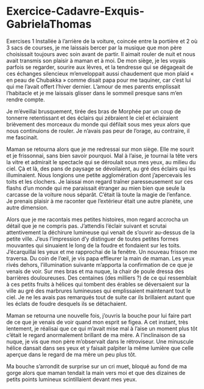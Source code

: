 # Exercice-Cadavre-Exquis-GabrielaThomas
Exercises 1
Installée à l’arrière de la voiture, coincée entre la portière et 2 où 3 sacs de courses, je me laissais bercer par la musique que mon père choisissait toujours avec soin avant de partir. Il aimait rouler de nuit et nous avait transmis son plaisir à maman et à moi. De mon siège, je les voyais parfois se regarder, sourire aux lèvres, et la tendresse qui se dégageait de ces échanges silencieux m’enveloppait aussi chaudement que mon plaid « en peau de Chubakka »  comme disait papa pour me taquiner, car c’est lui qui me l’avait offert l’hiver dernier. L’amour de mes parents emplissait l’habitacle et je me laissais glisser dans le sommeil presque sans m’en rendre compte.

Je m’éveillai brusquement, tirée des bras de Morphée par un coup de tonnerre retentissant et des éclairs qui zébraient le ciel et éclairaient brièvement des morceaux du monde qui défilait sous mes yeux alors que nous continuions de rouler. Je n’avais pas peur de l’orage, au contraire, il me fascinait.

Maman se retourna alors que je me redressai sur mon siège. Elle me sourit et je frissonnai, sans bien savoir pourquoi. Mal à l’aise, je tournai la tête vers la vitre et admirait le spectacle qui se déroulait sous mes yeux, au milieu du ciel. Çà et là, des pans de paysage se dévoilaient, au gré des éclairs qui les illuminaient. Nous longions une petite agglomération dont j’apercevais les toits et les clochers. Je laissai mon regard traîner paresseusement sur ces flashs d’un monde qui me paraissait étranger au mien bien que seule la carcasse de la voiture nous séparât. C’était là toute la magie de l’enfance. Je prenais plaisir à me raconter que l’extérieur était une autre planète, une autre dimension.

Alors que je me racontais mes petites histoires, mon regard accrocha un détail que je ne compris pas. J’attendis l’éclair suivant et scrutai attentivement la déchirure lumineuse qui venait de s’ouvrir au-dessus de la petite ville. J’eus l’impression d’y distinguer de toutes petites formes mouvantes qui sinuaient le long de la foudre et fondaient sur les toits. J’écarquillai les yeux et me rapprochai de la fenêtre. Un nouveau frisson me traversa. Du coin de l’œil, je vis papa effleurer la main de maman.
Les yeux rivés dehors, l’illumination suivante m’apporta la confirmation de ce que je venais de voir. Sur mes bras et ma nuque, la chair de poule dressa des barrières douloureuses. Des centaines (des milliers ?) de ce qui ressemblait à ces petits fruits à hélices qui tombent des érables se déversaient sur la ville au gré des marbrures lumineuses qui emplissaient maintenant tout le ciel. Je ne les avais pas remarqués tout de suite car ils brillaient autant que les éclats de foudre desquels ils se détachaient.

Maman se retourna une nouvelle fois, j’ouvris la bouche pour lui faire part de ce que je venais de voir quand mon esprit se figea. A cet instant, très lentement, je réalisai que ce qui m’avait mise mal à l’aise un moment plus tôt c’était le regard anormalement brillant de ma mère. A l’inclinaison de sa nuque, je vis que mon père m’observait dans le rétroviseur. Une minuscule hélice dansait dans ses yeux et y faisait palpiter la même lumière que celle aperçue dans le regard de ma mère un peu plus tôt.

Ma bouche s’arrondit de surprise sur un cri muet, bloqué au fond de ma gorge alors que maman tendait la main vers moi et que des dizaines de petits points lumineux scintillaient devant mes yeux.

